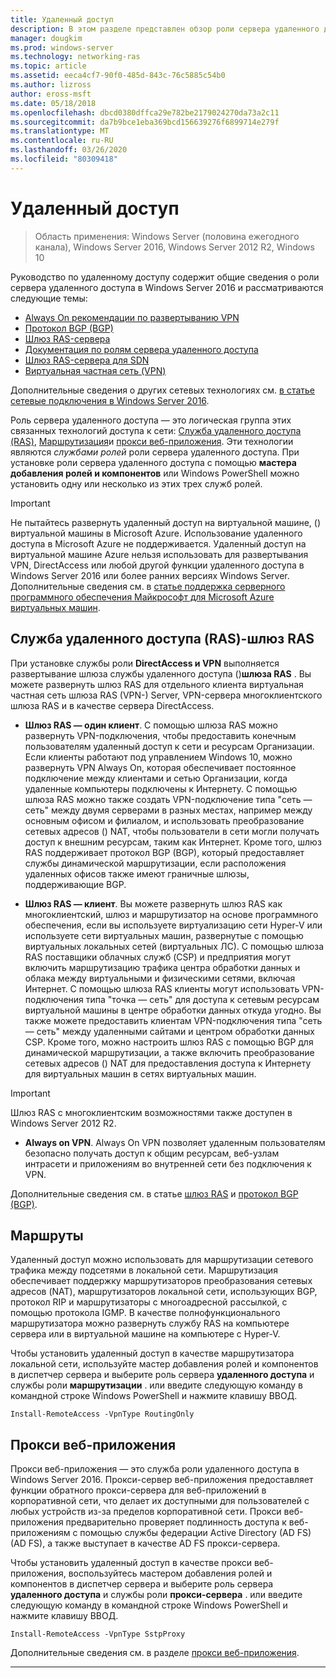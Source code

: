 ```yaml
---
title: Удаленный доступ
description: В этом разделе представлен обзор роли сервера удаленного доступа в Windows Server 2016.
manager: dougkim
ms.prod: windows-server
ms.technology: networking-ras
ms.topic: article
ms.assetid: eeca4cf7-90f0-485d-843c-76c5885c54b0
ms.author: lizross
author: eross-msft
ms.date: 05/18/2018
ms.openlocfilehash: dbcd0380dffca29e782be2179024270da73a2c11
ms.sourcegitcommit: da7b9bce1eba369bcd156639276f6899714e279f
ms.translationtype: MT
ms.contentlocale: ru-RU
ms.lasthandoff: 03/26/2020
ms.locfileid: "80309418"
---
```

# <a name="remote-access"></a>Удаленный доступ

>Область применения: Windows Server (половина ежегодного канала), Windows Server 2016, Windows Server 2012 R2, Windows 10

Руководство по удаленному доступу содержит общие сведения о роли сервера удаленного доступа в Windows Server 2016 и рассматриваются следующие темы:

- [Always On рекомендации по развертыванию VPN](vpn/always-on-vpn/deploy/always-on-vpn-deploy.md)
- [Протокол BGP &#40;BGP&#41;](bgp/Border-Gateway-Protocol-BGP.md)
- [Шлюз RAS-сервера](ras-gateway/RAS-Gateway.md) 
- [Документация по ролям сервера удаленного доступа](ras/Remote-Access-Server-Role-Documentation.md)
- [Шлюз RAS-сервера для SDN](../../networking/sdn/technologies/network-function-virtualization/RAS-Gateway-for-SDN.md)
- [Виртуальная частная сеть (VPN)](vpn/vpn-top.md)
 
Дополнительные сведения о других сетевых технологиях см. [в статье сетевые подключения в Windows Server 2016](https://docs.microsoft.com/windows-server/networking/networking).

Роль сервера удаленного доступа — это логическая группа этих связанных технологий доступа к сети: [Служба удаленного доступа (RAS)](#bkmk_da), [Маршрутизация](#bkmk_rras)и [прокси веб-приложения](#bkmk_proxy). Эти технологии являются *службами ролей* роли сервера удаленного доступа. При установке роли сервера удаленного доступа с помощью **мастера добавления ролей и компонентов** или Windows PowerShell можно установить одну или несколько из этих трех служб ролей.

>[!IMPORTANT]
>Не пытайтесь развернуть удаленный доступ на виртуальной машине, \(\) виртуальной машины в Microsoft Azure. Использование удаленного доступа в Microsoft Azure не поддерживается. Удаленный доступ на виртуальной машине Azure нельзя использовать для развертывания VPN, DirectAccess или любой другой функции удаленного доступа в Windows Server 2016 или более ранних версиях Windows Server. Дополнительные сведения см. в [статье поддержка серверного программного обеспечения Майкрософт для Microsoft Azure виртуальных машин](https://support.microsoft.com/help/2721672/microsoft-server-software-support-for-microsoft-azure-virtual-machines).

## <a name="remote-access-service-ras---ras-gateway"></a><a name="bkmk_da"></a>Служба удаленного доступа \(RAS\)-шлюз RAS

При установке службы роли **DirectAccess и VPN** выполняется развертывание шлюза службы удаленного доступа \(\)**шлюза RAS** . Вы можете развернуть шлюз RAS для отдельного клиента виртуальная частная сеть шлюза RAS \(VPN-\) Server, VPN-сервера многоклиентского шлюза RAS и в качестве сервера DirectAccess.

- **Шлюз RAS — один клиент**. С помощью шлюза RAS можно развернуть VPN-подключения, чтобы предоставить конечным пользователям удаленный доступ к сети и ресурсам Организации. Если клиенты работают под управлением Windows 10, можно развернуть VPN Always On, которая обеспечивает постоянное подключение между клиентами и сетью Организации, когда удаленные компьютеры подключены к Интернету. С помощью шлюза RAS можно также создать VPN-подключение типа "сеть — сеть" между двумя серверами в разных местах, например между основным офисом и филиалом, и использовать преобразование сетевых адресов \(\) NAT, чтобы пользователи в сети могли получать доступ к внешним ресурсам, таким как Интернет. Кроме того, шлюз RAS поддерживает протокол BGP (BGP), который предоставляет службы динамической маршрутизации, если расположения удаленных офисов также имеют граничные шлюзы, поддерживающие BGP.

- **Шлюз RAS — клиент**. Вы можете развернуть шлюз RAS как многоклиентский, шлюз и маршрутизатор на основе программного обеспечения, если вы используете виртуализацию сети Hyper\-V или используете сети виртуальных машин, развернутые с помощью виртуальных локальных сетей \(виртуальных ЛС\). С помощью шлюза RAS поставщики облачных служб \(CSP\) и предприятия могут включить маршрутизацию трафика центра обработки данных и облака между виртуальными и физическими сетями, включая Интернет. С помощью шлюза RAS клиенты могут использовать VPN-подключения типа "точка — сеть" для доступа к сетевым ресурсам виртуальной машины в центре обработки данных откуда угодно. Вы также можете предоставить клиентам VPN-подключения типа "сеть — сеть" между удаленными сайтами и центром обработки данных CSP. Кроме того, можно настроить шлюз RAS с помощью BGP для динамической маршрутизации, а также включить преобразование сетевых адресов \(\) NAT для предоставления доступа к Интернету для виртуальных машин в сетях виртуальных машин.

>[!IMPORTANT]
> Шлюз RAS с многоклиентским возможностями также доступен в Windows Server 2012 R2.

- **Always on VPN**. Always On VPN позволяет удаленным пользователям безопасно получать доступ к общим ресурсам, веб-узлам интрасети и приложениям во внутренней сети без подключения к VPN. 

Дополнительные сведения см. в статье [шлюз RAS](ras-gateway/RAS-Gateway.md) и [протокол BGP (BGP)](bgp/Border-Gateway-Protocol-BGP.md).

## <a name="routing"></a><a name="bkmk_rras"></a>Маршруты

Удаленный доступ можно использовать для маршрутизации сетевого трафика между подсетями в локальной сети. Маршрутизация обеспечивает поддержку маршрутизаторов преобразования сетевых адресов (NAT), маршрутизаторов локальной сети, использующих BGP, протокол RIP и маршрутизаторы с многоадресной рассылкой, с помощью протокола IGMP. В качестве полнофункционального маршрутизатора можно развернуть службу RAS на компьютере сервера или в виртуальной машине на компьютере с Hyper-V.

Чтобы установить удаленный доступ в качестве маршрутизатора локальной сети, используйте мастер добавления ролей и компонентов в диспетчер сервера и выберите роль сервера **удаленного доступа** и службы роли **маршрутизации** . или введите следующую команду в командной строке Windows PowerShell и нажмите клавишу ВВОД.

```  
Install-RemoteAccess -VpnType RoutingOnly
```  

## <a name="web-application-proxy"></a><a name="bkmk_proxy"></a>Прокси веб-приложения

Прокси веб-приложения — это служба роли удаленного доступа в Windows Server 2016. Прокси-сервер веб-приложения предоставляет функции обратного прокси-сервера для веб-приложений в корпоративной сети, что делает их доступными для пользователей с любых устройств из-за пределов корпоративной сети. Прокси веб-приложения предварительно проверяет подлинность доступа к веб-приложениям с помощью службы федерации Active Directory (AD FS) (AD FS), а также выступает в качестве AD FS прокси-сервера.

Чтобы установить удаленный доступ в качестве прокси веб-приложения, воспользуйтесь мастером добавления ролей и компонентов в диспетчер сервера и выберите роль сервера **удаленного доступа** и службы роли **прокси-сервера** . или введите следующую команду в командной строке Windows PowerShell и нажмите клавишу ВВОД.  

```  
Install-RemoteAccess -VpnType SstpProxy  
```  

Дополнительные сведения см. в разделе [прокси веб-приложения](https://technet.microsoft.com/windows-server-docs/identity/web-application-proxy/web-application-proxy-windows-server).


---